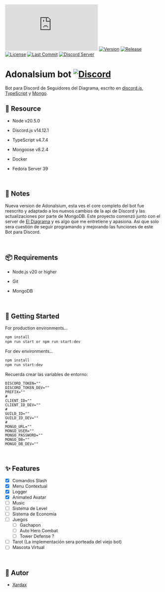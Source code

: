 [![discord.js](https://img.shields.io/github/package-json/dependency-version/KevinNovak/Discord-Bot-TypeScript-Template/discord.js)](https://discord.js.org/)
[![Version](https://img.shields.io/badge/Curren_version-5.2.2-blue)](https://github.com/Neodoomed/Adonalsium-Bot)
[![Release](https://img.shields.io/github/release/Neodoomed/Adonalsium-Bot)](https://github.com/Neodoomed/Adonalsium-Bot/releases/latest)
[![License](https://img.shields.io/badge/licence-GNU-green)](https://github.com/Neodoomed/AdonalsiumV14.2/blob/master/LICENSE)
[![Last Commit](https://img.shields.io/github/last-commit/Neodoomed/AdonalsiumV14.2.svg)](https://github.com/Neodoomed/AdonalsiumV14.2/commits)
[![Discord Server](https://discordapp.com/api/guilds/774727090188320808/embed.png)](https://discord.com/invite/3x8uMdpeHR)

# Adonalsium bot [![Discord](https://img.shields.io/badge/El%20Diagrama-blue?style=flat&link=https://discord.com/invite/3x8uMdpeHR)](https://discord.com/invite/3x8uMdpeHR)

<p align="center">
    
Bot para Discord de Seguidores del Diagrama, escrito en [discord.js](https://discord.js.org), [TypeScript](https://www.typescriptlang.org/) y [Mongo](https://www.mongodb.com).

</p>

## 🔗 Resource

- Node v20.5.0
- Discord.js v14.12.1
- TypeScript v4.7.4
- Mongoose v8.2.4
- Docker
- Fedora Server 39

  <br/>

## 📝 Notes

Nueva version de Adonalsium, esta ves el core completo del bot fue reescrito y adaptado a los nuevos cambios de la api de Discord y 
las actualizaciones por parte de MongoDB. 
Este proyecto comenzó junto con el server de [El Diagrama](https://discord.com/invite/3x8uMdpeHR) y es algo que me entretiene y apasiona. Asi que solo sera cuestión de seguir
programando y mejorando las funciones de este Bot para Discord.

<br/>

## 📦 Requirements

- Node.js v20 or higher
- Git
- MongoDB

  <br/>

## 🚀 Getting Started

For production environments...

~~~sh
npm install
npm run start or npm run start:dev
~~~

For dev environments...

~~~sh
npm install
npm run start:dev
~~~

Recuerda crear las variables de entorno:

~~~
DISCORD_TOKEN=""
DISCORD_TOKEN_DEV=""
PREFIX=""
#
CLIENT_ID=""
CLIENT_ID_DEV=""
#
GUILD_ID=""
GUILD_ID_DEV=""
#
MONGO_URL=""
MONGO_USER=""
MONGO_PASSWORD=""
MONGO_DB=""
MONGO_DB_DEV=""
~~~

<br/>

## ✨ Features

- [x] Comandos Slash
- [x] Menu Contextual
- [x] Logger
- [x] Animated Avatar
- [ ] Music
- [ ] Sistema de Level
- [ ] Sistema de Economía
- [ ] Juegos
    - [ ] Gachapon
    - [ ] Auto Hero Combat
    - [ ] Tower Defense ?
- [ ] Tarot (La implementación sera porteada del viejo bot)
- [ ] Mascota Virtual

<br/>

## 💾 Autor

- [Xardax](https://github.com/Neodoomed/)
